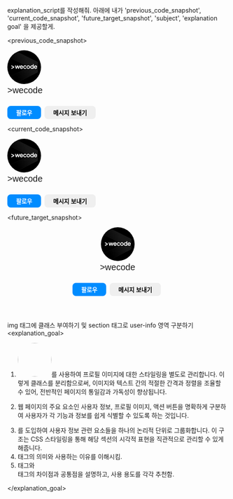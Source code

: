 explanation_script를 작성해줘. 아래에 내가 'previous_code_snapshot', 'current_code_snapshot',
'future_target_snapshot', 'subject', 'explanation goal' 을 제공할게.

<previous_code_snapshot>
<!DOCTYPE html>
<html lang="en">

<head>
  <title> My First Instagram </title>
  <style>
    img {
      width: 77px;
      height: 77px;
      border-radius: 50%;
    }

    .user-name {
      font-family: Arial;
      font-size: 20px;
    }

    .instagram-button {
      height: 30px;
      border-radius: 8px;
      border: none;
      font-weight: bold;
      margin-top: 24px;
      margin-right: 4px;
      padding: 4px 20px;
    }

    .follow-button {
      color: white;
      background-color: rgb(0, 140, 255);
    }
  </style>
</head>

<body>
  <img src="./instagram-profile.jpg" alt="profile-picture" />
  <div class="user-name">
    >wecode
  </div>
  <button class="instagram-button follow-button"> 팔로우 </button>
  <button class="instagram-button"> 메시지 보내기</button>
</body>

</html>
</previous_code_snapshot>

<current_code_snapshot>
<!DOCTYPE html>
<html lang="en">

<head>
  <title> My First Instagram </title>
  <style>
    .profile-image {
      width: 77px;
      height: 77px;
      border-radius: 50%;
    }

    .user-name {
      font-family: Arial;
      font-size: 20px;
    }

    .instagram-button {
      height: 30px;
      border-radius: 8px;
      border: none;
      font-weight: bold;
      margin-top: 24px;
      margin-right: 4px;
      padding: 4px 20px;
    }

    .follow-button {
      color: white;
      background-color: rgb(0, 140, 255);
    }
  </style>
</head>

<body>
  <img class="profile-image" src="./instagram-profile.jpg" alt="profile-picture" />
  <section class="user-info">
    <div class="user-name">
      >wecode
    </div>
    <button class="instagram-button follow-button"> 팔로우 </button>
    <button class="instagram-button"> 메시지 보내기</button>
  </section>
</body>

</html>
</current_code_snapshot>

<future_target_snapshot>
<!DOCTYPE html>
<html lang="en">

<head>
  <title> My First Instagram </title>
  <style>
    .profile-image {
      width: 77px;
      height: 77px;
      border-radius: 50%;
      display: inline-block;
    }

    .user-info {
      display: inline-block;
      padding-left: 28px;
    }

    .user-name {
      font-family: Arial;
      font-size: 20px;
    }

    .instagram-button {
      height: 30px;
      border-radius: 8px;
      border: none;
      font-weight: bold;
      margin-top: 24px;
      margin-right: 4px;
      padding: 4px 20px;
    }

    .follow-button {
      color: white;
      background-color: rgb(0, 140, 255);
    }
  </style>
</head>

<body>
  <header class="profile-wrapper">
    <img class="profile-image" src="./instagram-profile.jpg" alt="profile-picture" />
    <section class="user-info">
      <div class="user-name">
        >wecode
      </div>
      <button class="instagram-button follow-button"> 팔로우 </button>
      <button class="instagram-button"> 메시지 보내기</button>
    </section>
  </header>
</body>

</html>
</future_target_snapshot>

<subject> img 태그에 클래스 부여하기 및 section 태그로 user-info 영역 구분하기 </subject>
<explanation_goal>

1. <img class="profile-image">를 사용하여 프로필 이미지에 대한 스타일링을 별도로 관리합니다. 이렇게 클래스를 분리함으로써, 이미지와 텍스트 간의 적절한 간격과 정렬을 조율할 수 있어, 전반적인 페이지의 통일감과 가독성이 향상됩니다.

2. 웹 페이지의 주요 요소인 사용자 정보, 프로필 이미지, 액션 버튼을 명확하게 구분하여 사용자가 각 기능과 정보를 쉽게 식별할 수 있도록 하는 것입니다.

3. <section class="user-info">를 도입하여 사용자 정보 관련 요소들을 하나의 논리적 단위로 그룹화합니다. 이 구조는 CSS 스타일링을 통해 해당 섹션의 시각적 표현을 직관적으로 관리할 수 있게 해줍니다.

4. <section>태그의 의미와 사용하는 이유를 이해시킴.

5. <div>태그와 <section> 태그의 차이점과 공통점을 설명하고, 사용 용도를 각각 추천함.

</explanation_goal>
<script tone>

유치원 선생님처럼 친절하고 따뜻한 말투, 초보자에게 수업을 하기 위해 기초적인 내용까지 꼼꼼히 설명하고 넘어가는 선생님같은 말투. 하나라도 더 알려주고 싶어하는 멘토의 마음가짐을 가지고 있어요. "~합니다"체가 아니라 "~해요"체를 전체 문단의 70%이상 으로 구성하는 것이 좋아요.

</script tone>